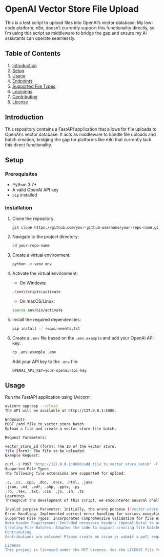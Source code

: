 # OpenAI Vector Store File Upload

This is a test script to upload files into OpenAI’s vector database. My low-code platform, n8n, doesn’t currently support this functionality directly, so I’m using this script as middleware to bridge the gap and ensure my AI assistants can operate seamlessly.

## Table of Contents
1. [Introduction](#introduction)
2. [Setup](#setup)
3. [Usage](#usage)
4. [Endpoints](#endpoints)
5. [Supported File Types](#supported-file-types)
6. [Learnings](#learnings)
7. [Contributing](#contributing)
8. [License](#license)

## Introduction

This repository contains a FastAPI application that allows for file uploads to OpenAI's vector database. It acts as middleware to handle file uploads and batch creation, bridging the gap for platforms like n8n that currently lack this direct functionality.

## Setup

### Prerequisites
- Python 3.7+
- A valid OpenAI API key
- `pip` installed

### Installation

1. Clone the repository:
    ```sh
    git clone https://github.com/your-github-username/your-repo-name.git
    ```

2. Navigate to the project directory:
    ```sh
    cd your-repo-name
    ```
   
3. Create a virtual environment:
    ```sh
    python -m venv env
    ```

4. Activate the virtual environment:

    - On Windows:
    ```sh
    .\env\Scripts\activate
    ```
    - On macOS/Linux:
    ```sh
    source env/bin/activate
    ```

5. Install the required dependencies:
    ```sh
    pip install -r requirements.txt
    ```

6. Create a `.env` file based on the `.env.example` and add your OpenAI API key:
    ```sh
    cp .env.example .env
    ```
    Add your API key to the `.env` file:
    ```
    OPENAI_API_KEY=your-openai-api-key
    ```

## Usage

Run the FastAPI application using Uvicorn:
```sh
uvicorn app:app --reload
The API will be available at http://127.0.0.1:8000.

Endpoints
POST /add_file_to_vector_store_batch
Upload a file and create a vector store file batch.

Request Parameters:

vector_store_id (form): The ID of the vector store.
file (form): The file to be uploaded.
Example Request:

curl -X POST "http://127.0.0.1:8000/add_file_to_vector_store_batch" -F "vector_store_id=your vector store id" -F "file=@path/to/your/file"
Supported File Types
The following file extensions are supported for upload:

.c, .cs, .cpp, .doc, .docx, .html, .java
.json, .md, .pdf, .php, .pptx, .py
.rb, .tex, .txt, .css, .js, .sh, .ts
Learnings
Throughout the development of this script, we encountered several challenges and resolved them as follows:

Invalid purpose Parameter: Initially, the wrong purpose ('vector-store') was used for file uploads. It was corrected to 'user_data'.
Error Handling: Implemented correct error handling for various exceptions, including incorrect API calls and unsupported file types.
Supported File Types: Incorporated comprehensive validation for file extensions based on OpenAI's supported file types.
Beta Header Requirement: Included necessary headers (OpenAI-Beta) to access specific OpenAI API functionalities.
Creating File Batches: Adapted the code to support creating file batches using the correct API endpoints and parameters.
Contributing
Contributions are welcome! Please create an issue or submit a pull request with your changes.

License
This project is licensed under the MIT License. See the LICENSE file for more details.
